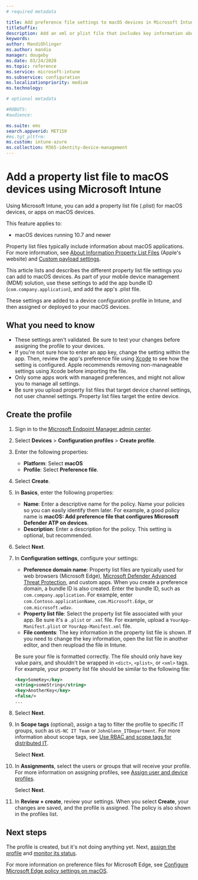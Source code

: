 ```yaml
---
# required metadata

title: Add preference file settings to macOS devices in Microsoft Intune - Azure | Microsoft Docs
titleSuffix:
description: Add an xml or plist file that includes key information about your app. Use a preference file device configuration profile to change key information in the property list file, and assign it to your macOS devices.
keywords:
author: MandiOhlinger
ms.author: mandia
manager: dougeby
ms.date: 03/24/2020
ms.topic: reference
ms.service: microsoft-intune
ms.subservice: configuration
ms.localizationpriority: medium
ms.technology:

# optional metadata

#ROBOTS:
#audience:

ms.suite: ems
search.appverid: MET150
#ms.tgt_pltfrm:
ms.custom: intune-azure
ms.collection: M365-identity-device-management
---
```


# Add a property list file to macOS devices using Microsoft Intune

Using Microsoft Intune, you can add a property list file (.plist) for macOS devices, or apps on macOS devices.

This feature applies to:

- macOS devices running 10.7 and newer

Property list files typically include information about macOS applications. For more information, see [About Information Property List Files](https://developer.apple.com/library/archive/documentation/General/Reference/InfoPlistKeyReference/Articles/AboutInformationPropertyListFiles.html) (Apple's website) and [Custom payload settings](https://support.apple.com/guide/mdm/custom-mdm9abbdbe7/1/web/1).

This article lists and describes the different property list file settings you can add to macOS devices. As part of your mobile device management (MDM) solution, use these settings to add the app bundle ID (`com.company.application`), and add the app's .plist file.

These settings are added to a device configuration profile in Intune, and then assigned or deployed to your macOS devices.

## What you need to know

- These settings aren't validated. Be sure to test your changes before assigning the profile to your devices.
- If you're not sure how to enter an app key, change the setting within the app. Then, review the app's preference file using [Xcode](https://developer.apple.com/xcode/) to see how the setting is configured. Apple recommends removing non-manageable settings using Xcode before importing the file.
- Only some apps work with managed preferences, and might not allow you to manage all settings.
- Be sure you upload property list files that target device channel settings, not user channel settings. Property list files target the entire device.

## Create the profile

1. Sign in to the [Microsoft Endpoint Manager admin center](https://go.microsoft.com/fwlink/?linkid=2109431).
2. Select **Devices** > **Configuration profiles** > **Create profile**.
3. Enter the following properties:

    - **Platform**: Select **macOS**
    - **Profile**: Select **Preference file**.

4. Select **Create**.
5. In **Basics**, enter the following properties:

    - **Name**: Enter a descriptive name for the policy. Name your policies so you can easily identify them later. For example, a good policy name is **macOS: Add preference file that configures Microsoft Defender ATP on devices**.
    - **Description**: Enter a description for the policy. This setting is optional, but recommended.

6. Select **Next**.

7. In **Configuration settings**, configure your settings:

    - **Preference domain name**: Property list files are typically used for web browsers (Microsoft Edge), [Microsoft Defender Advanced Threat Protection](https://docs.microsoft.com/windows/security/threat-protection/microsoft-defender-atp/microsoft-defender-atp-mac), and custom apps. When you create a preference domain, a bundle ID is also created. Enter the bundle ID, such as `com.company.application`. For example, enter `com.Contoso.applicationName`, `com.Microsoft.Edge`, or `com.microsoft.wdav`.
    - **Property list file**: Select the property list file associated with your app. Be sure it's a `.plist` or `.xml` file. For example, upload a `YourApp-Manifest.plist` or `YourApp-Manifest.xml` file.
    - **File contents**: The key information in the property list file is shown. If you need to change the key information, open the list file in another editor, and then reupload the file in Intune.

    Be sure your file is formatted correctly. The file should only have key value pairs, and shouldn't be wrapped in `<dict>`, `<plist>`, or `<xml>` tags. For example, your property list file should be similar to the following file:

    ```xml
    <key>SomeKey</key>
    <string>someString</string>
    <key>AnotherKey</key>
    <false/>
    ...
    ```

8. Select **Next**.
9. In **Scope tags** (optional), assign a tag to filter the profile to specific IT groups, such as `US-NC IT Team` or `JohnGlenn_ITDepartment`. For more information about scope tags, see [Use RBAC and scope tags for distributed IT](../fundamentals/scope-tags.md).

    Select **Next**.

10. In **Assignments**, select the users or groups that will receive your profile. For more information on assigning profiles, see [Assign user and device profiles](device-profile-assign.md).

    Select **Next**.

11. In **Review + create**, review your settings. When you select **Create**, your changes are saved, and the profile is assigned. The policy is also shown in the profiles list.

## Next steps

The profile is created, but it's not doing anything yet. Next, [assign the profile](device-profile-assign.md) and [monitor its status](device-profile-monitor.md).

For more information on preference files for Microsoft Edge, see [Configure Microsoft Edge policy settings on macOS](https://docs.microsoft.com/deployedge/configure-microsoft-edge-on-mac).
